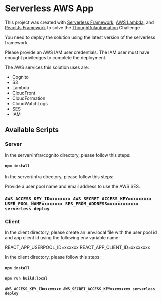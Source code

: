 # Serverless AWS App

This project was created with [Serverless Framework](https://www.serverless.com/), [AWS Lambda](https://docs.aws.amazon.com/es_es/lambda/latest/dg/lambda-nodejs.html), and [ReactJs Framework](https://reactjs.org/) to solve the [Thoughtfulautomation](https://thoughtfulautomation.notion.site/Full-Stack-Challenge-Serverless-AWS-App-c73f346b134948f1a578845fe4ab8ac0) Challenge


You need to deploy the solution using the latest version of the serverless framework.

Please provide an AWS IAM user credentials.
The IAM user must have enought priviledges to complete the deployment.

The AWS services this solution uses are:

* Cognito
* S3
* Lambda
* CloudFront
* CloudFormation
* CloudWatchLogs
* SES
* IAM  

## Available Scripts

### Server

In the server/infra/cognito directory, please follow this steps:

#### `npm install`

In the server/infra directory, please follow this steps:

Provide a user pool name and email address to use the AWS SES.

### `AWS_ACCESS_KEY_ID=xxxxxxx AWS_SECRET_ACCESS_KEY=xxxxxxxx USER_POOL_NAME=xxxxxxx SES_FROM_ADDRESS=xxxxxxxxxxx serverless deploy`


### Client

In the client directory, please create an .env.local file with the user pool id and app client id using the following env variable name:

REACT_APP_USERPOOL_ID=xxxxxx
REACT_APP_CLIENT_ID=xxxxxxxx

In the client directory, please follow this steps:

#### `npm install`
#### `npm run build:local`
#### `AWS_ACCESS_KEY_ID=xxxxxxx AWS_SECRET_ACCESS_KEY=xxxxxxxx serverless deploy`

